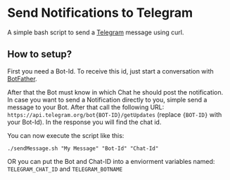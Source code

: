 # Send Notifications to Telegram
A simple bash script to send a [Telegram](https://telegram.org/) message using curl.

## How to setup?
First you need a Bot-Id. To receive this id, just start a conversation with [BotFather](https://t.me/botfather).

After that the Bot must know in which Chat he should post the notification.
In case you want to send a Notification directly to you, simple send a message to your Bot. After that call the
following URL: ```https://api.telegram.org/bot{BOT-ID}/getUpdates``` (replace ```{BOT-ID}``` with your Bot-Id).
In the response you will find the chat id.


You can now execute the script like this:
```
./sendMessage.sh "My Message" "Bot-Id" "Chat-Id"
```

OR you can put the Bot and Chat-ID into a enviorment variables named:
```TELEGRAM_CHAT_ID``` and ```TELEGRAM_BOTNAME```
